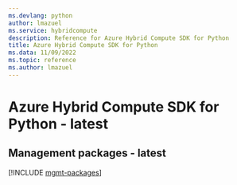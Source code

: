 ```yaml
---
ms.devlang: python
author: lmazuel
ms.service: hybridcompute
description: Reference for Azure Hybrid Compute SDK for Python
title: Azure Hybrid Compute SDK for Python
ms.data: 11/09/2022
ms.topic: reference
ms.author: lmazuel
---
```

# Azure Hybrid Compute SDK for Python - latest

## Management packages - latest
[!INCLUDE [mgmt-packages](hybrid-compute-mgmt-index.md)]